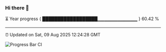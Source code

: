 ### Hi there 👋

⏳ Year progress { ██████████████████▁▁▁▁▁▁▁▁▁▁▁▁ } 60.42 %

---

⏰ Updated on Sat, 09 Aug 2025 12:24:28 GMT

![Progress Bar CI](https://github.com/code-lakshay/GitHub-Actions-Demo/workflows/Progress%20Bar%20CI/badge.svg)
